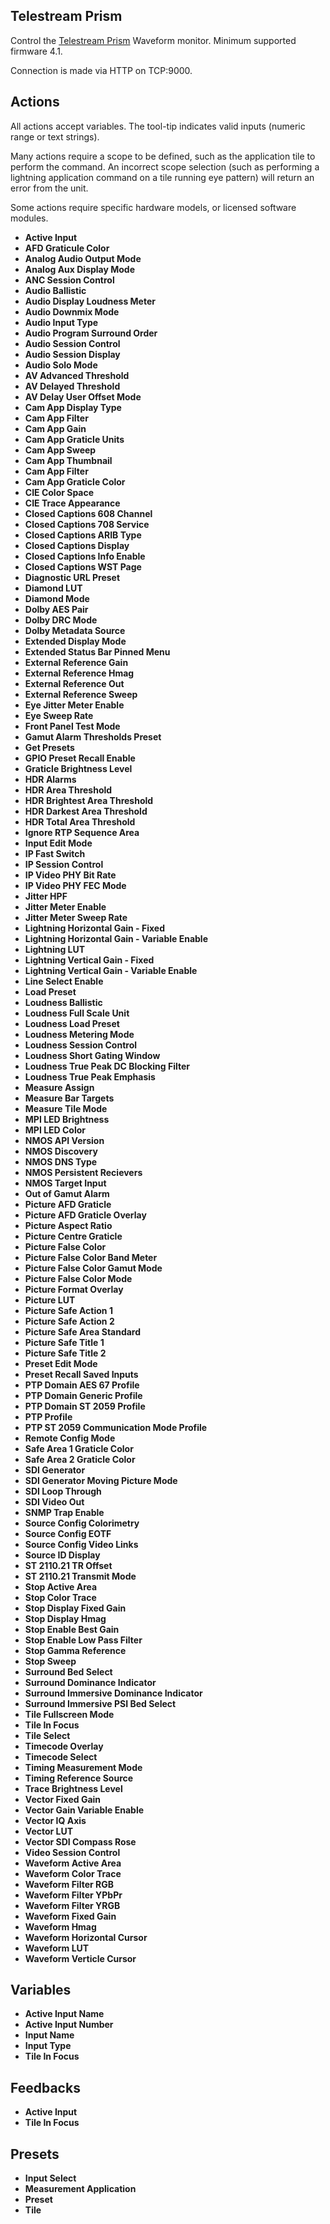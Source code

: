## Telestream Prism

Control the [Telestream Prism](https://www.telestream.net/video/prism.htm) Waveform monitor. Minimum supported firmware 4.1.

Connection is made via HTTP on TCP:9000.

## Actions

All actions accept variables. The tool-tip indicates valid inputs (numeric range or text strings).

Many actions require a scope to be defined, such as the application tile to perform the command. An incorrect scope selection (such as performing a lightning application command on a tile running eye pattern) will return an error from the unit.

Some actions require specific hardware models, or licensed software modules.


- **Active Input** 
- **AFD Graticule Color** 
- **Analog Audio Output Mode** 
- **Analog Aux Display Mode** 
- **ANC Session Control** 
- **Audio Ballistic**
- **Audio Display Loudness Meter** 
- **Audio Downmix Mode** 
- **Audio Input Type**
- **Audio Program Surround Order** 
- **Audio Session Control** 
- **Audio Session Display**
- **Audio Solo Mode**
- **AV Advanced Threshold** 
- **AV Delayed Threshold** 
- **AV Delay User Offset Mode** 
- **Cam App Display Type** 
- **Cam App Filter** 
- **Cam App Gain** 
- **Cam App Graticle Units** 
- **Cam App Sweep** 
- **Cam App Thumbnail** 
- **Cam App Filter** 
- **Cam App Graticle Color** 
- **CIE Color Space** 
- **CIE Trace Appearance**
- **Closed Captions 608 Channel** 
- **Closed Captions 708 Service**
- **Closed Captions ARIB Type** 
- **Closed Captions Display** 
- **Closed Captions Info Enable** 
- **Closed Captions WST Page**
- **Diagnostic URL Preset**
- **Diamond LUT** 
- **Diamond Mode**
- **Dolby AES Pair** 
- **Dolby DRC Mode** 
- **Dolby Metadata Source** 
- **Extended Display Mode** 
- **Extended Status Bar Pinned Menu** 
- **External Reference Gain**
- **External Reference Hmag**
- **External Reference Out** 
- **External Reference Sweep** 
- **Eye Jitter Meter Enable**
- **Eye Sweep Rate** 
- **Front Panel Test Mode** 
- **Gamut Alarm Thresholds Preset**
- **Get Presets** 
- **GPIO Preset Recall Enable**
- **Graticle Brightness Level**
- **HDR Alarms** 
- **HDR Area Threshold** 
- **HDR Brightest Area Threshold**
- **HDR Darkest Area Threshold**
- **HDR Total Area Threshold** 
- **Ignore RTP Sequence Area**
- **Input Edit Mode** 
- **IP Fast Switch**
- **IP Session Control**
- **IP Video PHY Bit Rate**
- **IP Video PHY FEC Mode** 
- **Jitter HPF**
- **Jitter Meter Enable**
- **Jitter Meter Sweep Rate**
- **Lightning Horizontal Gain - Fixed** 
- **Lightning Horizontal Gain - Variable Enable**
- **Lightning LUT**
- **Lightning Vertical Gain - Fixed**
- **Lightning Vertical Gain - Variable Enable**
- **Line Select Enable**
- **Load Preset**
- **Loudness Ballistic**
- **Loudness Full Scale Unit**
- **Loudness Load Preset**
- **Loudness Metering Mode**
- **Loudness Session Control**
- **Loudness Short Gating Window**
- **Loudness True Peak DC Blocking Filter**
- **Loudness True Peak Emphasis**
- **Measure Assign**
- **Measure Bar Targets**
- **Measure Tile Mode**
- **MPI LED Brightness**
- **MPI LED Color**
- **NMOS API Version**
- **NMOS Discovery**
- **NMOS DNS Type**
- **NMOS Persistent Recievers**
- **NMOS Target Input**
- **Out of Gamut Alarm**
- **Picture AFD Graticle**
- **Picture AFD Graticle Overlay**
- **Picture Aspect Ratio**
- **Picture Centre Graticle**
- **Picture False Color**
- **Picture False Color Band Meter**
- **Picture False Color Gamut Mode**
- **Picture False Color Mode**
- **Picture Format Overlay**
- **Picture LUT**
- **Picture Safe Action 1**
- **Picture Safe Action 2**
- **Picture Safe Area Standard**
- **Picture Safe Title 1**
- **Picture Safe Title 2**
- **Preset Edit Mode**
- **Preset Recall Saved Inputs**
- **PTP Domain AES 67 Profile**
- **PTP Domain Generic Profile**
- **PTP Domain ST 2059 Profile**
- **PTP Profile**
- **PTP ST 2059 Communication Mode Profile**
- **Remote Config Mode**
- **Safe Area 1 Graticle Color**
- **Safe Area 2 Graticle Color**
- **SDI Generator**
- **SDI Generator Moving Picture Mode**
- **SDI Loop Through**
- **SDI Video Out**
- **SNMP Trap Enable**
- **Source Config Colorimetry**
- **Source Config EOTF**
- **Source Config Video Links**
- **Source ID Display**
- **ST 2110.21 TR Offset**
- **ST 2110.21 Transmit Mode**
- **Stop Active Area**
- **Stop Color Trace**
- **Stop Display Fixed Gain**
- **Stop Display Hmag**
- **Stop Enable Best Gain**
- **Stop Enable Low Pass Filter**
- **Stop Gamma Reference**
- **Stop Sweep**
- **Surround Bed Select**
- **Surround Dominance Indicator**
- **Surround Immersive Dominance Indicator**
- **Surround Immersive PSI Bed Select**
- **Tile Fullscreen Mode**
- **Tile In Focus**
- **Tile Select**
- **Timecode Overlay**
- **Timecode Select**
- **Timing Measurement Mode**
- **Timing Reference Source**
- **Trace Brightness Level**
- **Vector Fixed Gain**
- **Vector Gain Variable Enable**
- **Vector IQ Axis**
- **Vector LUT**
- **Vector SDI Compass Rose**
- **Video Session Control**
- **Waveform Active Area**
- **Waveform Color Trace**
- **Waveform Filter RGB**
- **Waveform Filter YPbPr**
- **Waveform Filter YRGB**
- **Waveform Fixed Gain**
- **Waveform Hmag**
- **Waveform Horizontal Cursor**
- **Waveform LUT**
- **Waveform Verticle Cursor**

## Variables

- **Active Input Name**
- **Active Input Number**
- **Input Name**
- **Input Type**
- **Tile In Focus**

## Feedbacks

- **Active Input**
- **Tile In Focus**

## Presets
- **Input Select**
- **Measurement Application**
- **Preset**
- **Tile**